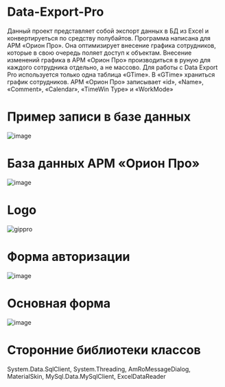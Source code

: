 # Data-Export-Pro
Данный проект представляет собой экспорт данных в БД из Excel и конвертируеться по средству полубайтов.
Программа написана для АРМ «Орион Про». Она оптимизирует внесение графика сотрудников, которые в свою очередь поляет доступ к объектам. 
Внесение изменений графика в АРМ «Орион Про» производиться в руную для каждого сотрудника отдельно, а не массово. 
Для работы с Data Export Pro используется только одна таблица «GTime». В «GTime» храниться график сотрудников. 
АРМ «Орион Про» записывает «id», «Name», «Comment», «Calendar», «TimeWin Type» и «WorkMode»

# Пример записи в базе данных
![image](https://user-images.githubusercontent.com/37382820/74772798-be0da900-52a1-11ea-82b9-55da4b708713.png)

# База данных АРМ «Орион Про»
![image](https://user-images.githubusercontent.com/37382820/74772990-0fb63380-52a2-11ea-8e69-eb04eff6f860.png)

# Logo
![gippro](https://user-images.githubusercontent.com/37382820/74772436-0b3d4b00-52a1-11ea-929f-9b465e3833aa.gif)

# Форма авторизации
![image](https://user-images.githubusercontent.com/37382820/74865527-4d7a9100-5362-11ea-9245-2510d1428b92.png)

# Основная форма
![image](https://user-images.githubusercontent.com/37382820/74774464-d7642480-52a4-11ea-8384-6c68dc795ccf.png)

# Сторонние библиотеки классов

System.Data.SqlClient,
System.Threading,
AmRoMessageDialog,
MaterialSkin,
MySql.Data.MySqlClient,
ExcelDataReader
